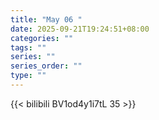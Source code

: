 ```yaml
---
title: "May 06 "
date: 2025-09-21T19:24:51+08:00
categories: ""
tags: ""
series: ""
series_order: ""
type: ""
---
```



{{< bilibili BV1od4y1i7tL 35 >}}

